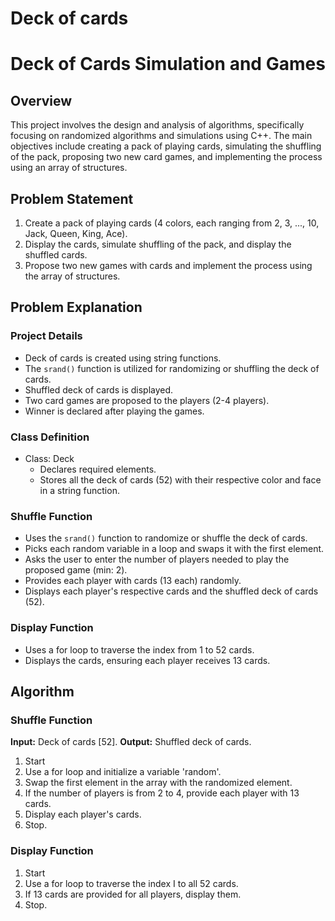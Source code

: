 # Deck of cards
 # Deck of Cards Simulation and Games

## Overview

This project involves the design and analysis of algorithms, specifically focusing on randomized algorithms and simulations using C++. The main objectives include creating a pack of playing cards, simulating the shuffling of the pack, proposing two new card games, and implementing the process using an array of structures.


## Problem Statement

1. Create a pack of playing cards (4 colors, each ranging from 2, 3, ..., 10, Jack, Queen, King, Ace).
2. Display the cards, simulate shuffling of the pack, and display the shuffled cards.
3. Propose two new games with cards and implement the process using the array of structures.

## Problem Explanation

### Project Details

- Deck of cards is created using string functions.
- The `srand()` function is utilized for randomizing or shuffling the deck of cards.
- Shuffled deck of cards is displayed.
- Two card games are proposed to the players (2-4 players).
- Winner is declared after playing the games.

### Class Definition

- Class: Deck
  - Declares required elements.
  - Stores all the deck of cards (52) with their respective color and face in a string function.

### Shuffle Function

- Uses the `srand()` function to randomize or shuffle the deck of cards.
- Picks each random variable in a loop and swaps it with the first element.
- Asks the user to enter the number of players needed to play the proposed game (min: 2).
- Provides each player with cards (13 each) randomly.
- Displays each player's respective cards and the shuffled deck of cards (52).

### Display Function

- Uses a for loop to traverse the index from 1 to 52 cards.
- Displays the cards, ensuring each player receives 13 cards.

## Algorithm

### Shuffle Function

**Input:** Deck of cards [52].
**Output:** Shuffled deck of cards.

1. Start
2. Use a for loop and initialize a variable 'random'.
3. Swap the first element in the array with the randomized element.
4. If the number of players is from 2 to 4, provide each player with 13 cards.
5. Display each player's cards.
6. Stop.

### Display Function

1. Start
2. Use a for loop to traverse the index I to all 52 cards.
3. If 13 cards are provided for all players, display them.
4. Stop.

